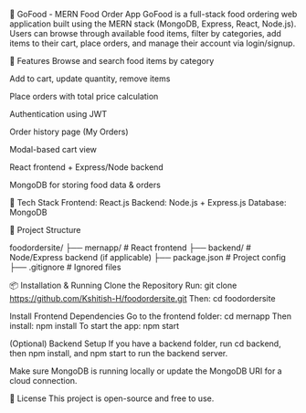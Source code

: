 🥗 GoFood - MERN Food Order App
GoFood is a full-stack food ordering web application built using the MERN stack (MongoDB, Express, React, Node.js). Users can browse through available food items, filter by categories, add items to their cart, place orders, and manage their account via login/signup.

🚀 Features
Browse and search food items by category

Add to cart, update quantity, remove items

Place orders with total price calculation

Authentication using JWT

Order history page (My Orders)

Modal-based cart view

React frontend + Express/Node backend

MongoDB for storing food data & orders

🧰 Tech Stack
Frontend: React.js
Backend: Node.js + Express.js
Database: MongoDB

📁 Project Structure

foodordersite/
├── mernapp/           # React frontend
├── backend/           # Node/Express backend (if applicable)
├── package.json       # Project config
├── .gitignore         # Ignored files


📦 Installation & Running
Clone the Repository
Run: git clone https://github.com/Kshitish-H/foodordersite.git
Then: cd foodordersite

Install Frontend Dependencies
Go to the frontend folder: cd mernapp
Then install: npm install
To start the app: npm start

(Optional) Backend Setup
If you have a backend folder, run cd backend,
then npm install,
and npm start to run the backend server.

Make sure MongoDB is running locally or update the MongoDB URI for a cloud connection.

📄 License
This project is open-source and free to use.
